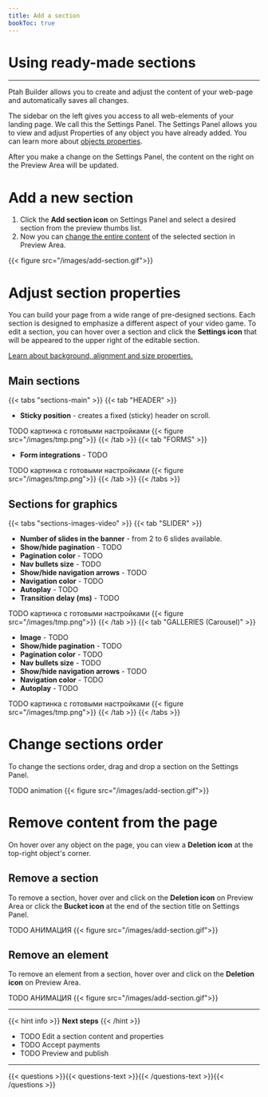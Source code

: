 ```yaml
---
title: Add a section
bookToc: true
---
```


# Using ready-made sections
***

Ptah Builder allows you to create and adjust the content of your web-page and automatically saves all changes.

The sidebar on the left gives you access to all web-elements of your landing page. We call this the Settings Panel.
The Settings Panel allows you to view and adjust Properties of any object you have already added.
You can learn more about [objects properties](/docs/edit-section).

After you make a change on the Settings Panel, the content on the right on the Preview Area will be updated. 

# Add a new section

1. Click the **Add section icon** on Settings Panel and select a desired section from the preview thumbs list.
2. Now you can [change the entire content](/docs/edit-section) of the selected section in Preview Area.

{{< figure src="/images/add-section.gif">}}

# Adjust section properties

You can build your page from a wide range of pre-designed sections.
Each section is designed to emphasize a different aspect of your video game.
To edit a section, you can hover over a section and click the **Settings icon** that will be appeared to the upper right of the editable section.

[Learn about background, alignment and size properties.](TODO)

## **Main sections**

{{< tabs "sections-main" >}}
{{< tab "HEADER" >}}
- **Sticky position** - creates a fixed (sticky) header on scroll.

TODO картинка с готовыми настройками
{{< figure src="/images/tmp.png">}}
{{< /tab >}}
{{< tab "FORMS" >}}
- **Form integrations** - TODO

TODO картинка с готовыми настройками
{{< figure src="/images/tmp.png">}}
{{< /tab >}}
{{< /tabs >}}

## **Sections for graphics**

{{< tabs "sections-images-video" >}}
{{< tab "SLIDER" >}}
- **Number of slides in the banner** - from 2 to 6 slides available.
- **Show/hide pagination** - TODO
- **Pagination color** - TODO
- **Nav bullets size** - TODO
- **Show/hide navigation arrows** - TODO
- **Navigation color** - TODO
- **Autoplay** - TODO
- **Transition delay (ms)** - TODO

TODO картинка с готовыми настройками
{{< figure src="/images/tmp.png">}}
{{< /tab >}}
{{< tab "GALLERIES (Carousel)" >}}
- **Image** - TODO
- **Show/hide pagination** - TODO
- **Pagination color** - TODO
- **Nav bullets size** - TODO
- **Show/hide navigation arrows** - TODO
- **Navigation color** - TODO
- **Autoplay** - TODO

TODO картинка с готовыми настройками
{{< figure src="/images/tmp.png">}}
{{< /tab >}}
{{< /tabs >}}

# Change sections order

To change the sections order, drag and drop a section on the Settings Panel.

TODO animation
{{< figure src="/images/add-section.gif">}}

# Remove content from the page

On hover over any object on the page, you can view a **Deletion icon** at the top-right object's corner.

## Remove a section

To remove a section, hover over and click on the **Deletion icon** on Preview Area or click the **Bucket icon** at the end of the section title on Settings Panel.

TODO АНИМАЦИЯ
{{< figure src="/images/add-section.gif">}}

## Remove an element

To remove an element from a section, hover over and click on the **Deletion icon** on Preview Area.

TODO АНИМАЦИЯ
{{< figure src="/images/add-section.gif">}}

***

{{< hint info >}}
**Next steps**
{{< /hint >}}

- TODO Edit a section content and properties
- TODO Accept payments
- TODO Preview and publish

***

{{< questions >}}{{< questions-text >}}{{< /questions-text >}}{{< /questions >}}
